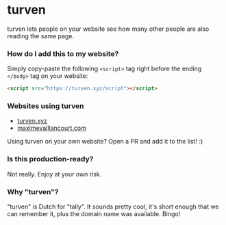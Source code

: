# turven
turven lets people on your website see how many other people are also reading the same page. 

### How do I add this to my website?

Simply copy-paste the following `<script>` tag right before the ending `</body>` tag on your website:

```html
<script src="https://turven.xyz/script"></script>
```

### Websites using turven
- [turven.xyz](https://turven.xyz)
- [maximevaillancourt.com](https://maximevaillancourt.com)

Using turven on your own website? Open a PR and add it to the list! :) 

### Is this production-ready?

Not really. Enjoy at your own risk.

### Why "turven"?

"turven" is Dutch for "tally". It sounds pretty cool, it's short enough that we can remember it, plus the domain name was available. Bingo!
